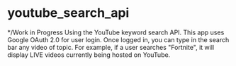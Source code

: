 # youtube_search_api

*/Work in Progress
Using the YouTube keyword search API. This app uses Google OAuth 2.0 for user login. Once logged in, you can type in the search bar any video of topic. For example, if a user searches "Fortnite", it will display LIVE videos currently being hosted on YouTube.
